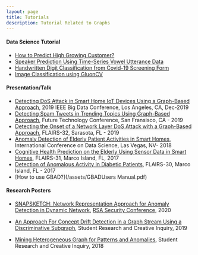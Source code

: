 ```yaml
---
layout: page
title: Tutorials
description: Tutorial Related to Graphs
---
```


#### Data Science Tutorial
- [How to Predict High Growing Customer?](/pages/predicting_customer/predicting_customer.html)
- [Speaker Prediction Using Time-Series Vowel Utterance Data](/pages/speaker/speakerclassification.html)
- [Handwritten Digit Classification from Covid-19 Screening Form](/pages/Covid-19/Covid-19.html)
- [Image Classification using GluonCV](/pages/image_classification/image.html)

#### Presentation/Talk
- [Detecting DoS Attack in Smart Home IoT Devices Using a Graph-Based Approach](/assets/IoTBB2019.pptx), 2019 IEEE Big Data Conference, Los Angeles, CA, Dec-2019
- [Detecting Spam Tweets in Trending Topics Using Graph-Based Approach](/assets/FTC_2019_SpamTweet.pdf), Future Technology Conference, San Fransisco, CA - 2019
- [Detecting the Onset of a Network Layer DoS Attack with a Graph-Based Approach](/assets/FLAIRS_2019.pdf), FLAIRS-32, Sarasota, FL - 2019
- [Anomaly Detection of Elderly Patient Activities in Smart Homes](/assets/anomaly-detection-elderly-3.pdf), International Conference on Data Science, Las Vegas, NV- 2018
- [Cognitive Health Prediction on the Elderly Using Sensor Data in Smart Homes](/assets/FLAIR_2018.pdf), FLAIRS-31, Marco Island, FL, 2017
- [Detection of Anomalous Activity in Diabetic Patients](/assets/FLAIRS_2017.pdf), FLAIRS-30, Marco Island, FL - 2017
- [How to use GBAD?](/assets/GBADUsers Manual.pdf)

#### Research Posters

- [SNAPSKETCH: Network Representation Approach for Anomaly Detection in Dynamic Network](/assets/RSAC_2020.pdf), [RSA Security Conference](https://www.rsaconference.com), 2020


- [An Approach For Concept Drift Detection in a Graph Stream
Using a Discriminative Subgraph](/assets/Paudel-Poster-Research-Day.pdf), Student Research and Creative Inquiry, 2019

- [Mining Heterogeneous Graph for Patterns and
Anomalies](/assets/heterogenous-graph.pdf), Student Research and Creative Inquiry, 2018
